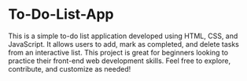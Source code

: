 # To-Do-List-App
This is a simple to-do list application developed using HTML, CSS, and JavaScript. It allows users to add, mark as completed, and delete tasks from an interactive list. This project is great for beginners looking to practice their front-end web development skills. Feel free to explore, contribute, and customize as needed!
